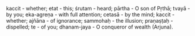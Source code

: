 kaccit - whether; etat - this; śrutam - heard; pārtha - O son of Pṛthā; tvayā - by you; eka-agreṇa - with full attention; cetasā - by the mind; kaccit - whether; ajñāna - of ignorance; sammohaḥ - the illusion; praṇaṣṭaḥ - dispelled; te - of you; dhanam-jaya - O conqueror of wealth (Arjuna).